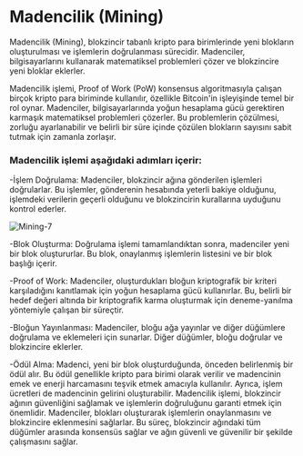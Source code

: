 # Madencilik (Mining)

Madencilik (Mining), blokzincir tabanlı kripto para birimlerinde yeni blokların oluşturulması ve işlemlerin doğrulanması sürecidir. Madenciler, bilgisayarlarını kullanarak matematiksel problemleri çözer ve blokzincire yeni bloklar eklerler.

Madencilik işlemi, Proof of Work (PoW) konsensus algoritmasıyla çalışan birçok kripto para biriminde kullanılır, özellikle Bitcoin'in işleyişinde temel bir rol oynar. Madenciler, bilgisayarlarında yoğun hesaplama gücü gerektiren karmaşık matematiksel problemleri çözerler. Bu problemlerin çözülmesi, zorluğu ayarlanabilir ve belirli bir süre içinde çözülen blokların sayısını sabit tutmak için zamanla zorlaşır.

###   Madencilik işlemi aşağıdaki adımları içerir:
  
-İşlem Doğrulama: Madenciler, blokzincir ağına gönderilen işlemleri doğrularlar. Bu işlemler, gönderenin hesabında yeterli bakiye olduğunu, işlemdeki verilerin geçerli olduğunu ve blokzincirin kurallarına uyduğunu kontrol ederler.

![Mining-7](https://github.com/umaysafak/Blockchain-Temelleri/assets/83416728/9bd94c9e-0064-4bdb-a342-882cbc91b031)

-Blok Oluşturma: Doğrulama işlemi tamamlandıktan sonra, madenciler yeni bir blok oluştururlar. Bu blok, onaylanmış işlemlerin listesini ve bir blok başlığı içerir.

-Proof of Work: Madenciler, oluşturdukları bloğun kriptografik bir kriteri karşıladığını kanıtlamak için yoğun hesaplama gücü kullanırlar. Bu, belirli bir hedef değeri altında bir kriptografik karma oluşturmak için deneme-yanılma yöntemiyle çalışan bir süreçtir.

-Bloğun Yayınlanması: Madenciler, bloğu ağa yayınlar ve diğer düğümlere doğrulama ve eklemeleri için sunarlar. Diğer düğümler, bloğu doğrular ve blokzincire eklerler.

-Ödül Alma: Madenci, yeni bir blok oluşturduğunda, önceden belirlenmiş bir ödül alır. Bu ödül genellikle kripto para birimi olarak verilir ve madencinin emek ve enerji harcamasını teşvik etmek amacıyla kullanılır. Ayrıca, işlem ücretleri de madencinin gelirini oluşturabilir.
Madencilik işlemi, blokzincir ağının güvenliğini sağlamak ve işlemlerin doğruluğunu garanti etmek için önemlidir. Madenciler, blokları oluşturarak işlemlerin onaylanmasını ve blokzincire eklenmesini sağlarlar. Bu süreç, blokzincir ağındaki tüm düğümler arasında konsensüs sağlar ve ağın güvenli ve güvenilir bir şekilde çalışmasını sağlar.
